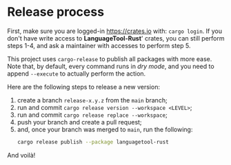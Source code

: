 # Release process

First, make sure you are logged-in https://crates.io with: `cargo login`.
If you don't have write access to **LanguageTool-Rust**' crates, you can still
perform steps 1-4, and ask a maintainer with accesses to perform step 5.

This project uses `cargo-release` to publish all packages with more ease.
Note that, by default, every command runs in *dry mode*, and you need to append `--execute`
to actually perform the action.

Here are the following steps to release a new version:

1. create a branch `release-x.y.z` from the `main` branch;
2. run and commit `cargo release version --workspace <LEVEL>`;
3. run and commit `cargo release replace --workspace`;
4. push your branch and create a pull request;
5. and, once your branch was merged to `main`, run the following:
   ```bash
   cargo release publish --package languagetool-rust
   ```

And voilà!
